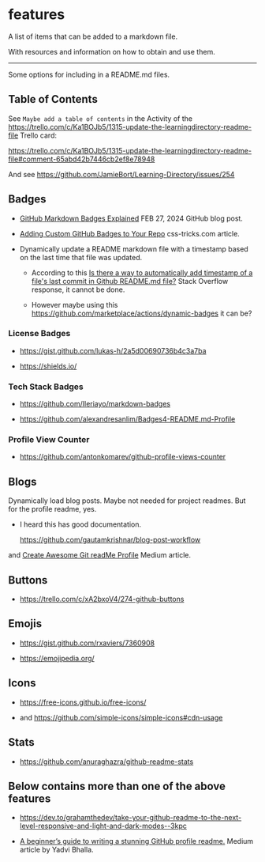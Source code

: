 # features

A list of items that can be added to a markdown file.

With resources and information on how to obtain and use them.

---

Some options for including in a README\.md files.

## Table of Contents

See `Maybe add a table of contents` in the Activity of the https://trello.com/c/Ka1BOJb5/1315-update-the-learningdirectory-readme-file Trello card:

https://trello.com/c/Ka1BOJb5/1315-update-the-learningdirectory-readme-file#comment-65abd42b7446cb2ef8e78948

And see https://github.com/JamieBort/Learning-Directory/issues/254

## Badges

- [GitHub Markdown Badges Explained](https://daily.dev/blog/github-markdown-badges-explained) FEB 27, 2024 GitHub blog post.

- [Adding Custom GitHub Badges to Your Repo](https://css-tricks.com/adding-custom-github-badges-to-your-repo/) css-tricks.com article.

- Dynamically update a README markdown file with a timestamp based on the last time that file was updated.

  - According to this [Is there a way to automatically add timestamp of a file's last commit in Github README.md file?](https://stackoverflow.com/a/76783465) Stack Overflow response, it cannot be done.

  - However maybe using this https://github.com/marketplace/actions/dynamic-badges it can be?

### License Badges

- https://gist.github.com/lukas-h/2a5d00690736b4c3a7ba

- https://shields.io/

### Tech Stack Badges

- https://github.com/Ileriayo/markdown-badges

- https://github.com/alexandresanlim/Badges4-README.md-Profile

### Profile View Counter

- https://github.com/antonkomarev/github-profile-views-counter

## Blogs

Dynamically load blog posts. Maybe not needed for project readmes. But for the profile readme, yes.

- I heard this has good documentation.

  https://github.com/gautamkrishnar/blog-post-workflow

and [Create Awesome Git readMe Profile](https://medium.com/swlh/create-awesome-git-readme-profile-84efa0bcda3b) Medium article.

## Buttons

- https://trello.com/c/xA2bxoV4/274-github-buttons

## Emojis

- https://gist.github.com/rxaviers/7360908

- https://emojipedia.org/

## Icons

- https://free-icons.github.io/free-icons/

- and
  https://github.com/simple-icons/simple-icons#cdn-usage

## Stats

- https://github.com/anuraghazra/github-readme-stats

## Below contains more than one of the above features

- https://dev.to/grahamthedev/take-your-github-readme-to-the-next-level-responsive-and-light-and-dark-modes--3kpc

- [A beginner’s guide to writing a stunning GitHub profile readme.](https://medium.com/theleanprogrammer/a-beginner-guide-to-writing-a-stunning-github-profile-readme-6ee0e211f5a8) Medium article by Yadvi Bhalla.
